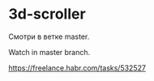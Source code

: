 # 3d-scroller

Смотри в ветке master.

Watch in master branch.

https://freelance.habr.com/tasks/532527
